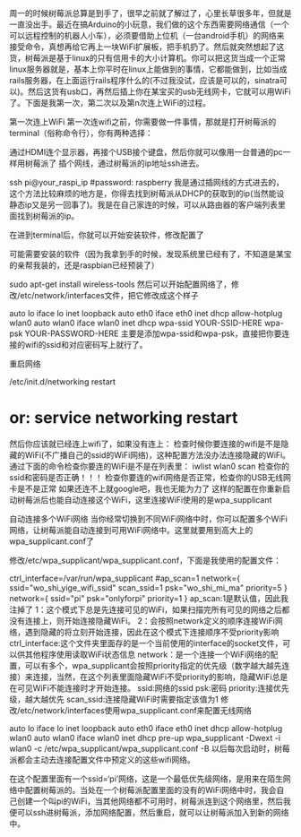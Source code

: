 周一的时候树莓派总算是到手了，很早之前就了解过了，心里长草很多年，但就是一直没出手。最近在搞Arduino的小玩意，我们做的这个东西需要网络通信（一个可以远程控制的机器人小车），必须要借助上位机（一台android手机）的网络来接受命令，真想再给它再上一块WiFi扩展板，把手机扔了。然后就突然想起了这货，树莓派是基于linux的只有信用卡的大小计算机。你可以把这货当成一个正常linux服务器就是，基本上你平时在linux上能做到的事情，它都能做到，比如当成rails服务器，在上面运行rails程序什么的(不过我没试，应该是可以的，sinatra可以)。然后这货有usb口，再然后插上你在某宝买的usb无线网卡，它就可以用WiFi了。下面是我第一次，第二次以及第n次连上WiFi的过程。

第一次连上WiFi
第一次连wifi之前，你需要做一件事情，那就是打开树莓派的terminal（俗称命令行），你有两种选择：

通过HDMI连个显示器，再接个USB接个键盘，然后你就可以像用一台普通的pc一样用树莓派了
插个网线，通过树莓派的ip地址ssh进去。

  ssh pi@your_raspi_ip
  #password: raspberry
我是通过插网线的方式进去的，这个方法比较麻烦的地方是，你得去找到树莓派从DHCP的获取到的ip(当然能设静态ip又是另一回事了)。我是在自己家连的时候，可以从路由器的客户端列表里面找到树莓派的ip。

在进到terminal后，你就可以开始安装软件，修改配置了

可能需要安装的软件（因为我拿到手的时候，发现系统里已经有了，不知道是某宝的亲帮我装的，还是raspbian已经预装了）

 sudo apt-get install wireless-tools
然后可以开始配置网络了，修改/etc/network/interfaces文件，把它修改成这个样子

 auto lo
 iface lo inet loopback
 auto eth0
 iface eth0 inet dhcp
 allow-hotplug wlan0
 auto wlan0
 iface wlan0 inet dhcp
     wpa-ssid YOUR-SSID-HERE
     wpa-psk YOUR-PASSWORD-HERE
主要是添加wpa-ssid和wpa-psk，直接把你要连接的wifi的ssid和对应密码写上就行了。

重启网络

 /etc/init.d/networking restart
 # or: service networking restart
然后你应该就已经连上wifi了，如果没有连上：
检查时候你要连接的wifi是不是隐藏的WiFi(不广播自己的ssid的WiFi网络)，这种配置方法没办法连接隐藏的WiFi。通过下面的命令检查你要连的WiFi是不是在列表里： iwlist wlan0 scan
检查你的ssid和密码是否正确！！！
检查你要连的wifi网络是否正常，检查你的USB无线网卡是不是正常
如果还连不上就google吧，我也无能为力了
这样的配置在你重新启动树莓派后也能自动连接这个WiFi，这里连接WiFi使用的是wpa_supplicant

自动连接多个WiFi网络
当你经常切换到不同WiFi网络中时，你可以配置多个WiFi网络，让树莓派能自动连接到可用WiFi网络中。这里就要用到高大上的wpa_supplicant.conf了

修改/etc/wpa_supplicant/wpa_supplicant.conf，下面是我使用的配置文件：

 ctrl_interface=/var/run/wpa_supplicant
 #ap_scan=1
 network={
        ssid="wo_shi_yige_wifi_ssid"
        scan_ssid=1
        psk="wo_shi_mi_ma"
        priority=5
 }
 network={
        ssid="pi"
        psk="onlyforpi"
        priority=1
 }
ap_scan:1是默认值，因此我注掉了
1：这个模式下总是先连接可见的WiFi，如果扫描完所有可见的网络之后都没有连接上，则开始连接隐藏WiFi。
2：会按照network定义的顺序连接WiFi网络，遇到隐藏的将立刻开始连接，因此在这个模式下连接顺序不受priority影响
ctrl_interface:这个文件夹里面存的是一个当前使用的interface的socket文件，可以供其他程序使用读取WiFi状态信息
network：是一个连接一个WiFi网络的配置，可以有多个，wpa_supplicant会按照priority指定的优先级（数字越大越先连接）来连接，当然，在这个列表里面隐藏WiFi不受priority的影响，隐藏WiFi总是在可见WiFi不能连接时才开始连接。
ssid:网络的ssid
psk:密码
priority:连接优先级，越大越优先
scan_ssid:连接隐藏WiFi时需要指定该值为1
修改/etc/network/interfaces使用wpa_supplicant.conf来配置无线网络

 auto lo
 iface lo inet loopback
 auto eth0
 iface eth0 inet dhcp
 allow-hotplug wlan0
 auto wlan0
 iface wlan0 inet dhcp
     pre-up wpa_supplicant -Dwext -i wlan0 -c /etc/wpa_supplicant/wpa_supplicant.conf -B 
以后每次启动时，树莓派都会主动去连接配置文件中预定义的这些wifi网络。

在这个配置里面有一个ssid=‘pi’网络，这是一个最低优先级网络，是用来在陌生网络中配置树莓派的。当处在一个树莓派配置里面的没有的WiFi网络中时，我会自己创建一个叫pi的WiFi，当其他网络都不可用时，树莓派连到这个网络里，然后我便可以ssh进树莓派，添加网络配置，然后重启，就可以让树莓派加入到新的网络中。
